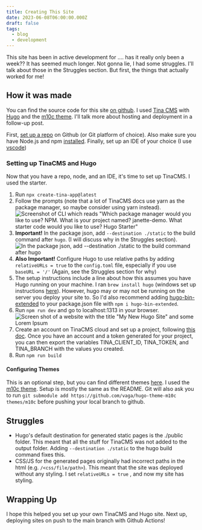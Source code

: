 ```yaml
---
title: Creating This Site
date: 2023-06-08T06:00:00.000Z
draft: false
tags:
  - blog
  - development
---
```


This site has been in active development for .... has it really only been a week?? It has seemed much longer. Not gonna lie, I had some struggles. I'll talk about those in the Struggles section. But first, the things that actually worked for me!

## How it was made

You can find the source code for this site [on github](https://github.com/pherateriw/janette-dev-blog "ongithub"). I used [Tina CMS](https://tina.io/ "tina") with [Hugo](https://gohugo.io/documentation/) and the [m10c theme](https://github.com/vaga/hugo-theme-m10c). I'll talk more about hosting and deployment in a follow-up post.

First, [set up a repo](https://docs.github.com/en/github-ae@latest/get-started/quickstart/create-a-repo "setuprepo") on Github (or Git platform of choice). Also make sure you have Node.js and npm [installed](https://docs.npmjs.com/downloading-and-installing-node-js-and-npm "nodesetup").
Finally, set up an IDE of your choice (I use [vscode](https://code.visualstudio.com/download))

### Setting up TinaCMS and Hugo

Now that you have a repo, node, and an IDE, it's time to set up TinaCMS. I used the starter.

1. Run `npx create-tina-app@latest`
2. Follow the prompts (note that a lot of TinaCMS docs use yarn as the package manager, so maybe consider using yarn instead). ![Screenshot of CLI which reads "Which package manager would you like to use? NPM. What is your project named? janette-demo. What starter code would you like to use? Hugo Starter"](</uploads/Screenshot 2023-06-07 at 10.39.38 PM.png> "TinaCLI")
3. **Important!** In the package json, add `--destination ./static` to the build command after `hugo`. (I will discuss why in the Struggles section). ![In the package json, add --destination ./static to the build command after hugo](</uploads/Screenshot 2023-06-07 at 10.51.47 PM.png>)
4. **Also Important!** Configure Hugo to use relative paths by adding `relativeURLs = true` to the `config.toml` file, especially if you use `baseURL = '/'` (Again, see the Struggles section for why)
5. The setup instructions include a line about how this assumes you have Hugo running on your machine. I ran `brew install hugo` (windows set up instructions [here](https://gohugo.io/installation/windows/)). However, hugo may or may not be running on the server you deploy your site to. So I'd also recommend adding [hugo-bin-extended](https://www.npmjs.com/package/hugo-bin-extended) to your package.json file with `npm i hugo-bin-extended`.
6. Run `npm run dev` and go to localhost:1313 in your browser. ![Screen shot of a website with the title "My New Hugo Site" and some Lorem Ipsum](</uploads/Screenshot 2023-06-08 at 6.18.33 PM.png> "Hugo-starter generated site")
7. Create an account on TinaCMS cloud and set up a project, following [this doc](https://tina.io/docs/tina-cloud/). Once you have an account and a token generated for your project, you can then export the variables TINA\_CLIENT\_ID, TINA\_TOKEN, and TINA\_BRANCH with the values you created.
8. Run `npm run build`

#### Configuring Themes

This is an optional step, but you can find different themes [here](https://themes.gohugo.io/). I used the [m10c theme](https://github.com/vaga/hugo-theme-m10c). Setup is mostly the same as the README. Git will also ask you to run `git submodule add https://github.com/vaga/hugo-theme-m10c themes/m10c` before pushing your local branch to github.

## Struggles

* Hugo's default destination for generated static pages is the ./public folder. This meant that all the stuff for TinaCMS was not added to the output folder. Adding `--destination ./static` to the hugo build command fixes this.
* CSS/JS for the generated pages originally had incorrect paths in the html (e.g. `/<css/file/path>`). This meant that the site was deployed without any styling. I set `relativeURLs = true` , and now my site has styling.

## Wrapping Up

I hope this helped you set up your own TinaCMS and Hugo site. Next up, deploying sites on push to the main branch with Github Actions!
